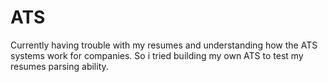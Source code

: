 # ATS
Currently having trouble with my resumes and understanding how the ATS systems work for companies. So i tried building my own ATS to test my resumes parsing ability.
